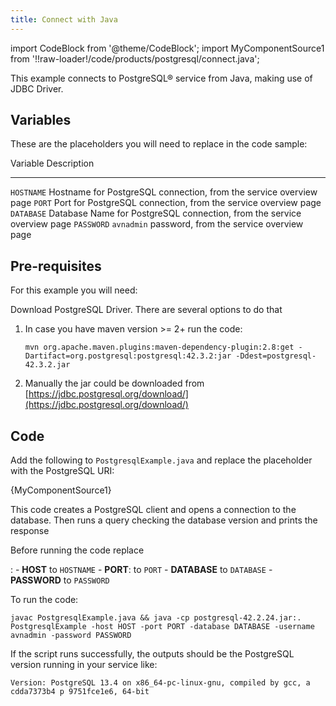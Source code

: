 ```yaml
---
title: Connect with Java
---
```


import CodeBlock from '@theme/CodeBlock';
import MyComponentSource1 from '!!raw-loader!/code/products/postgresql/connect.java';

This example connects to PostgreSQL® service from Java, making use of
JDBC Driver.

## Variables

These are the placeholders you will need to replace in the code sample:

  Variable     Description
  ------------ -------------------------------------------------------------------------
  `HOSTNAME`   Hostname for PostgreSQL connection, from the service overview page
  `PORT`       Port for PostgreSQL connection, from the service overview page
  `DATABASE`   Database Name for PostgreSQL connection, from the service overview page
  `PASSWORD`   `avnadmin` password, from the service overview page

## Pre-requisites

For this example you will need:

Download PostgreSQL Driver. There are several options to do that

1.  In case you have maven version \>= 2+ run the code:

    ``` 
    mvn org.apache.maven.plugins:maven-dependency-plugin:2.8:get -Dartifact=org.postgresql:postgresql:42.3.2:jar -Ddest=postgresql-42.3.2.jar
    ```

2.  Manually the jar could be downloaded from
    [https://jdbc.postgresql.org/download/](https://jdbc.postgresql.org/download/)

## Code

Add the following to `PostgresqlExample.java` and replace the
placeholder with the PostgreSQL URI:

<CodeBlock language='java'>{MyComponentSource1}</CodeBlock>

This code creates a PostgreSQL client and opens a connection to the
database. Then runs a query checking the database version and prints the
response

Before running the code replace

:   -   **HOST** to `HOSTNAME`
    -   **PORT**: to `PORT`
    -   **DATABASE** to `DATABASE`
    -   **PASSWORD** to `PASSWORD`

To run the code:

``` 
javac PostgresqlExample.java && java -cp postgresql-42.2.24.jar:. PostgresqlExample -host HOST -port PORT -database DATABASE -username avnadmin -password PASSWORD
```

If the script runs successfully, the outputs should be the PostgreSQL
version running in your service like:

``` 
Version: PostgreSQL 13.4 on x86_64-pc-linux-gnu, compiled by gcc, a cdda7373b4 p 9751fce1e6, 64-bit
```
